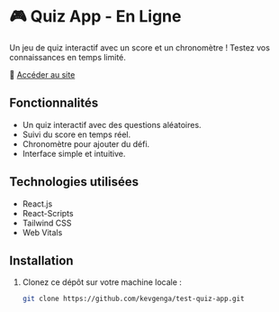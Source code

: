 # 🎮 Quiz App - En Ligne
Un jeu de quiz interactif avec un score et un chronomètre ! Testez vos connaissances en temps limité.

🔗 [Accéder au site](https://kevgenga.github.io/test-quiz-app/)

## Fonctionnalités
- Un quiz interactif avec des questions aléatoires.
- Suivi du score en temps réel.
- Chronomètre pour ajouter du défi.
- Interface simple et intuitive.

## Technologies utilisées
- React.js
- React-Scripts
- Tailwind CSS
- Web Vitals

## Installation

1. Clonez ce dépôt sur votre machine locale :

   ```bash
   git clone https://github.com/kevgenga/test-quiz-app.git
